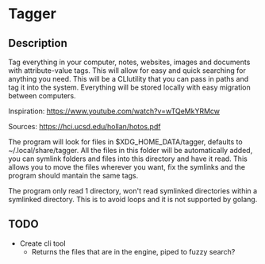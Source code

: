 # Tagger

## Description

Tag everything in your computer, notes, websites, images and documents with attribute-value tags. This will allow for easy and quick searching for anything you need. This will be a CLIutility that you can pass in paths and tag it into the system. Everything will be stored locally with easy migration between computers.


Inspiration:
https://www.youtube.com/watch?v=wTQeMkYRMcw

Sources:
https://hci.ucsd.edu/hollan/hotos.pdf

The program will look for files in $XDG_HOME_DATA/tagger, defaults to ~/.local/share/tagger. All the files in this folder will be automatically added, you can symlink folders and files into this directory and have it read. This allows you to move the files wherever you want, fix the symlinks and the program should mantain the same tags.

The program only read 1 directory, won't read symlinked directories within a symlinked directory. This is to avoid loops and it is not supported by golang.

## TODO
 - Create cli tool
     - Returns the files that are in the engine, piped to fuzzy search?

